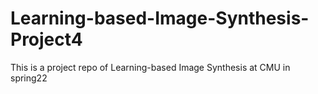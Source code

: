 # Learning-based-Image-Synthesis-Project4
This is a project repo of Learning-based Image Synthesis at CMU in spring22
